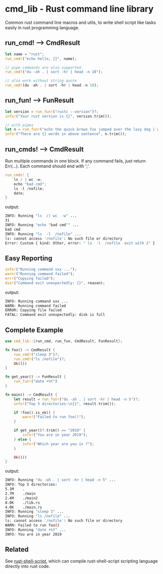 # cmd_lib - Rust command line library

Common rust command line macros and utils, to write shell script like tasks
easily in rust programming language.


## run_cmd! --> CmdResult
```rust
let name = "rust";
run_cmd!("echo hello, {}", name);

// pipe commands are also supported
run_cmd!("du -ah . | sort -hr | head -n 10");

// also work without string quote
run_cmd!(du -ah . | sort -hr | head -n 10);
```

## run_fun! --> FunResult
```rust
let version = run_fun!("rustc --version")?;
info!("Your rust version is {}", version.trim());

// with pipes
let n = run_fun!("echo the quick brown fox jumped over the lazy dog | wc -w")?;
info!("There are {} words in above sentence", n.trim());
```

## run_cmds! --> CmdResult

Run multiple commands in one block. If any command fails, just return Err(...).
Each command should end with ';'.

```rust
run_cmds! {
    ls / | wc -w;
    echo "bad cmd";
    ls -l /nofile;
    date;
}
```
output:
```bash
INFO: Running "ls  /| wc  -w" ...
31
INFO: Running "echo "bad cmd"" ...
bad cmd
INFO: Running "ls  -l  /nofile" ...
ls: cannot access '/nofile': No such file or directory
Error: Custom { kind: Other, error: " ls  -l  /nofile  exit with 2" }
```

## Easy Reporting
```rust
info!("Running command xxx ...");
warn!("Running command failed");
err!("Copying failed");
die!("Command exit unexpectedly: {}", reason);
```
output:
```bash
INFO: Running command xxx ...
WARN: Running command failed
ERROR: Copying file failed
FATAL: Command exit unexpectedly: disk is full
```

## Complete Example

```rust
use cmd_lib::{run_cmd, run_fun, CmdResult, FunResult};

fn foo() -> CmdResult {
    run_cmd!("sleep 3")?;
    run_cmd!("ls /nofile")?;
    Ok(())
}

fn get_year() -> FunResult {
    run_fun!("date +%Y")
}

fn main() -> CmdResult {
    let result = run_fun!("du -ah . | sort -hr | head -n 5")?;
    info!("Top 5 directories:\n{}", result.trim());

    if !foo().is_ok() {
        warn!("Failed to run foo()");
    }

    if get_year()?.trim() == "2019" {
        info!("You are in year 2019");
    } else {
        info!("Which year are you in ?");
    }

    Ok(())
}
```

output:
```bash
INFO: Running "du -ah . | sort -hr | head -n 5" ...
INFO: Top 5 directories:
5.1M    .
2.7M    ./main
2.4M    ./main2
8.0K    ./lib.rs
4.0K    ./main.rs
INFO: Running "sleep 3" ...
INFO: Running "ls /nofile" ...
ls: cannot access '/nofile': No such file or directory
WARN: Failed to run foo()
INFO: Running "date +%Y" ...
INFO: You are in year 2019
```

## Related

See [rust-shell-script](https://github.com/rust-shell-script/rust-shell-script/), which can compile
rust-shell-script scripting language directly into rust code.
